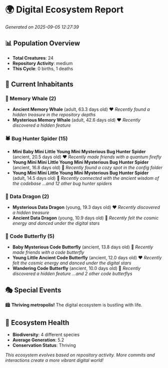 # 🌍 Digital Ecosystem Report
*Generated on 2025-09-05 12:27:39*

## 📊 Population Overview
- **Total Creatures**: 24
- **Repository Activity**: medium
- **This Cycle**: 0 births, 1 deaths

## 👥 Current Inhabitants

### 🐋 Memory Whale (2)
- **Ancient Memory Whale** (adult, 63.3 days old) ❤️
  *Recently found a hidden treasure in the repository depths*
- **Mysterious Memory Whale** (adult, 42.6 days old) ❤️
  *Recently discovered a hidden feature*

### 🕷️ Bug Hunter Spider (15)
- **Mini Baby Mini Little Young Mini Mysterious Bug Hunter Spider** (ancient, 20.5 days old) ❤️
  *Recently made friends with a quantum firefly*
- **Young Mini Mini Little Young Mini Mysterious Bug Hunter Spider** (ancient, 16.8 days old) 💛
  *Recently found a cozy spot in the config folder*
- **Young Mini Mini Little Young Mini Mysterious Bug Hunter Spider** (adult, 14.5 days old) 💛
  *Recently connected with the ancient wisdom of the codebase*
  *...and 12 other bug hunter spiders*

### 🐉 Data Dragon (2)
- **Mysterious Data Dragon** (young, 19.3 days old) ❤️
  *Recently discovered a hidden treasure*
- **Ancient Data Dragon** (young, 10.9 days old) 💚
  *Recently felt the cosmic energy and danced under the digital stars*

### 🦋 Code Butterfly (5)
- **Baby Mysterious Code Butterfly** (ancient, 13.8 days old) 💛
  *Recently made friends with a code butterfly*
- **Young Little Ancient Code Butterfly** (ancient, 12.0 days old) ❤️
  *Recently felt the cosmic energy and danced under the digital stars*
- **Wandering Code Butterfly** (ancient, 10.0 days old) 💛
  *Recently discovered a hidden feature*
  *...and 2 other code butterflys*

## 🎭 Special Events

🏙️ **Thriving metropolis!** The digital ecosystem is bustling with life.

## 🔬 Ecosystem Health
- **Biodiversity**: 4 different species
- **Average Generation**: 5.2
- **Conservation Status**: Thriving

*This ecosystem evolves based on repository activity. More commits and interactions create a more vibrant digital world!*